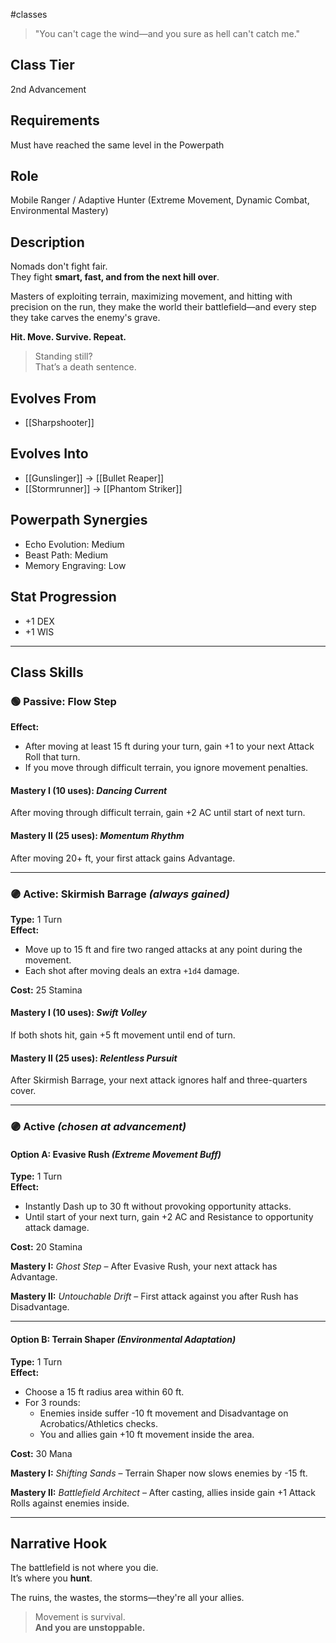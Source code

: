 #classes 

> "You can't cage the wind—and you sure as hell can't catch me."

## Class Tier  
2nd Advancement
## Requirements
Must have reached the same level in the Powerpath
## Role  
Mobile Ranger / Adaptive Hunter (Extreme Movement, Dynamic Combat, Environmental Mastery)

## Description  
Nomads don't fight fair.  
They fight **smart, fast, and from the next hill over**.

Masters of exploiting terrain, maximizing movement, and hitting with precision on the run, they make the world their battlefield—and every step they take carves the enemy's grave.

**Hit. Move. Survive. Repeat.**

> Standing still?  
> That’s a death sentence.

## Evolves From  
- [[Sharpshooter]]

## Evolves Into  
- [[Gunslinger]] → [[Bullet Reaper]]  
- [[Stormrunner]] → [[Phantom Striker]]

## Powerpath Synergies  
- Echo Evolution: Medium  
- Beast Path: Medium  
- Memory Engraving: Low

## Stat Progression  
- +1 DEX  
- +1 WIS

---

## Class Skills

### 🟢 Passive: **Flow Step**  
**Effect:**  
- After moving at least 15 ft during your turn, gain +1 to your next Attack Roll that turn.  
- If you move through difficult terrain, you ignore movement penalties.

#### Mastery I (10 uses): *Dancing Current*  
After moving through difficult terrain, gain +2 AC until start of next turn.

#### Mastery II (25 uses): *Momentum Rhythm*  
After moving 20+ ft, your first attack gains Advantage.

---

### 🟣 Active: **Skirmish Barrage** *(always gained)*  
**Type:** 1 Turn  
**Effect:**  
- Move up to 15 ft and fire two ranged attacks at any point during the movement.  
- Each shot after moving deals an extra `+1d4` damage.

**Cost:** 25 Stamina

#### Mastery I (10 uses): *Swift Volley*  
If both shots hit, gain +5 ft movement until end of turn.

#### Mastery II (25 uses): *Relentless Pursuit*  
After Skirmish Barrage, your next attack ignores half and three-quarters cover.

---

### 🟣 Active *(chosen at advancement)*

#### Option A: **Evasive Rush** *(Extreme Movement Buff)*  
**Type:** 1 Turn  
**Effect:**  
- Instantly Dash up to 30 ft without provoking opportunity attacks.  
- Until start of your next turn, gain +2 AC and Resistance to opportunity attack damage.

**Cost:** 20 Stamina

**Mastery I:** *Ghost Step* – After Evasive Rush, your next attack has Advantage.

**Mastery II:** *Untouchable Drift* – First attack against you after Rush has Disadvantage.

---

#### Option B: **Terrain Shaper** *(Environmental Adaptation)*  
**Type:** 1 Turn  
**Effect:**  
- Choose a 15 ft radius area within 60 ft.  
- For 3 rounds:  
  - Enemies inside suffer -10 ft movement and Disadvantage on Acrobatics/Athletics checks.  
  - You and allies gain +10 ft movement inside the area.

**Cost:** 30 Mana

**Mastery I:** *Shifting Sands* – Terrain Shaper now slows enemies by -15 ft.

**Mastery II:** *Battlefield Architect* – After casting, allies inside gain +1 Attack Rolls against enemies inside.

---

## Narrative Hook  
The battlefield is not where you die.  
It’s where you **hunt**.

The ruins, the wastes, the storms—they're all your allies.

> Movement is survival.  
> **And you are unstoppable.**